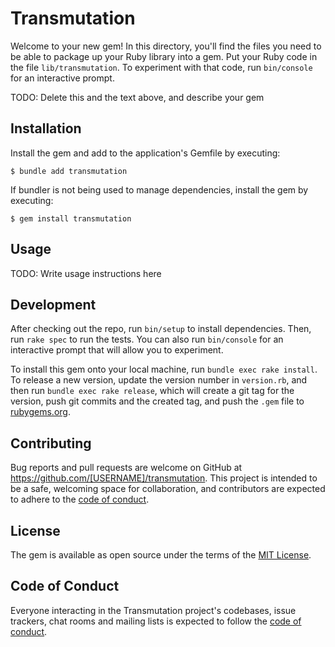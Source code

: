 # Transmutation

Welcome to your new gem! In this directory, you'll find the files you need to be able to package up your Ruby library into a gem. Put your Ruby code in the file `lib/transmutation`. To experiment with that code, run `bin/console` for an interactive prompt.

TODO: Delete this and the text above, and describe your gem

## Installation

Install the gem and add to the application's Gemfile by executing:

    $ bundle add transmutation

If bundler is not being used to manage dependencies, install the gem by executing:

    $ gem install transmutation

## Usage

TODO: Write usage instructions here

## Development

After checking out the repo, run `bin/setup` to install dependencies. Then, run `rake spec` to run the tests. You can also run `bin/console` for an interactive prompt that will allow you to experiment.

To install this gem onto your local machine, run `bundle exec rake install`. To release a new version, update the version number in `version.rb`, and then run `bundle exec rake release`, which will create a git tag for the version, push git commits and the created tag, and push the `.gem` file to [rubygems.org](https://rubygems.org).

## Contributing

Bug reports and pull requests are welcome on GitHub at https://github.com/[USERNAME]/transmutation. This project is intended to be a safe, welcoming space for collaboration, and contributors are expected to adhere to the [code of conduct](https://github.com/[USERNAME]/transmutation/blob/main/CODE_OF_CONDUCT.md).

## License

The gem is available as open source under the terms of the [MIT License](https://opensource.org/licenses/MIT).

## Code of Conduct

Everyone interacting in the Transmutation project's codebases, issue trackers, chat rooms and mailing lists is expected to follow the [code of conduct](https://github.com/[USERNAME]/transmutation/blob/main/CODE_OF_CONDUCT.md).
